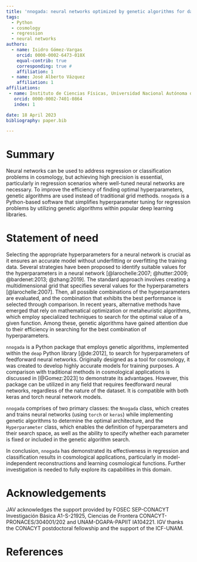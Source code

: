 ```yaml
---
title: 'nnogada: neural networks optimized by genetic algorithms for data analysis'
tags:
  - Python
  - cosmology
  - regression
  - neural networks
authors:
  - name: Isidro Gómez-Vargas
    orcid: 0000-0002-6473-018X
    equal-contrib: true
    corresponding: true #
    affiliation: 1
  - name: José Alberto Vázquez
    affiliation: 1
affiliations:
 - name: Instituto de Ciencias Físicas, Universidad Nacional Autónoma de México
   orcid: 0000-0002-7401-0864
   index: 1

date: 18 April 2023
bibliography: paper.bib

---
```


# Summary

Neural networks can be used to address regression or classification problems in cosmology, but achieving high precision is essential, particularly in regression scenarios where well-tuned neural networks are necessary. To improve the efficiency of finding optimal hyperparameters, genetic algorithms are used instead of traditional grid methods. `nnogada` is a Python-based software that simplifies hyperparameter tuning for regression problems by utilizing genetic algorithms within popular deep learning libraries.


# Statement of need

Selecting the appropriate hyperparameters for a neural network is crucial as it ensures an accurate model without underfitting or overfitting the training data. Several strategies have been proposed to identify suitable values for the hyperparameters in a neural network [@larochelle:2007; @hutter:2009; @bardenet:2013; @zhang:2019]. The standard approach involves creating a multidimensional grid that specifies several values for the hyperparameters [@larochelle:2007]. Then, all possible combinations of the hyperparameters are evaluated, and the combination that exhibits the best performance is selected through comparison. In recent years, alternative methods have emerged that rely on mathematical optimization or metaheuristic algorithms, which employ specialized techniques to search for the optimal value of a given function. Among these, genetic algorithms have gained attention due to their efficiency in searching for the best combination of hyperparameters.

`nnogada` is a Python package that employs genetic algorithms, implemented within the `deap` Python library [@de:2012], to search for hyperparameters of feedforward neural networks. Originally designed as a tool for cosmology, it was created to develop highly accurate models for training purposes. A comparison with traditional methods in cosmological applications is discussed in [@Gomez:2023] to demonstrate its advantages. However, this package can be utilized in any field that requires feedforward neural networks, regardless of the nature of the dataset. It is compatible with both keras and torch neural network models.

`nnogada` comprises of two primary classes: the `Nnogada` class, which creates and trains neural networks (using `torch` or `keras`) while implementing genetic algorithms to determine the optimal architecture, and the `Hyperparameter` class, which enables the definition of hyperparameters and their search space, as well as the ability to specify whether each parameter is fixed or included in the genetic algorithm search.

In conclusion, `nnogada` has demonstrated its effectiveness in regression and classification results in cosmological applications, particularly in model-independent reconstructions and learning cosmological functions. Further investigation is needed to fully explore its capabilities in this domain.


# Acknowledgements

JAV acknowledges the support provided by FOSEC SEP-CONACYT Investigación Básica A1-S-21925, Ciencias de Frontera CONACYT-PRONACES/304001/202 and UNAM-DGAPA-PAPIIT IA104221. IGV thanks the CONACYT postdoctoral fellowship and the support of the ICF-UNAM.

# References
